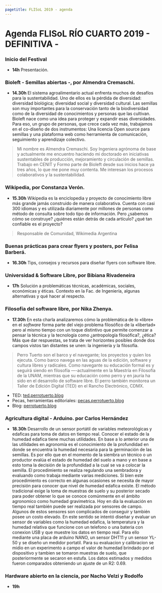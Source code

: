 ```yaml
---
pagetitle: FLISoL 2019 - agenda
---
```


# Agenda FLISoL RÍO CUARTO 2019 - DEFINITIVA -

### Inicio del Festival
- **14h**
Presentación.

### Bioleft - Semillas abiertas -, por Almendra Cremaschi.
- **14.30h**
El sistema agroalimentario actual enfrenta muchos de desafíos para la sustentabilidad. Uno de ellos es la pérdida de diversidad: diversidad biológica; diversidad social y diversidad cultural. Las semillas son muy importantes para la conservación tanto de la biodiversidad como de la diversidad de conocimientos y personas que las cultivan.
Bioleft nace como una idea para proteger y expandir esas diversidades. Para eso, un grupo de personas, que crece cada vez más, trabajamos en el co-diseño de dos instrumentos: Una licencia Open source para semillas y una plataforma web como  herramienta de comunicación, seguimiento y aprendizaje colectivo.

> Mi nombre es Almendra Cremaschi. Soy Ingeniera agrónoma de base y actualmente me encuentro haciendo mi doctorado en iniciativas sustentables de producción, mejoramiento y circulación de semillas. Trabajo en CENIT y Formo parte de Bioleft desde sus inicios hace ya tres años, lo que me pone muy contenta. Me interesan los procesos colaborativos y la sustentabilidad.

### Wikipedia, por Constanza Verón.
- **15.30h**
Wikipedia es la enciclopedia y proyecto de conocimiento libre más grande jamás construido de manera colaborativa. Cuenta con casi 300 idiomas y es utilizada diariamente por millones de personas como método de consulta sobre todo tipo de información. Pero ¿sabemos cómo se construye? ¿quiénes están detrás de cada artículo? ¿qué tan confiable es el proyecto?

> Responsable de Comunidad, Wikimedia Argentina

### Buenas prácticas para crear flyers y posters, por Felisa Barberá.
- **16.30h**
Tips, consejos y recursos para diseñar flyers con software libre.

### Universidad & Software Libre, por Bibiana Rivadeneira
- **17h**
Solución a problemáticas técnicas, académicas, sociales, económicas y éticas. Contexto en la Fac. de Ingeniería, algunas alternativas y qué hacer al respecto.

### Filosofía del software libre, por Nika Zhenya.
- **17.30h**
En esta charla analizaremos cómo la problemática de lo «libre» en el *software* forma parte del viejo problema filosófico de la «libertad» pero al mismo tiempo con un toque distintivo que permite comenzar a pensar la técnica y la tecnología como ¿antropología filosófica?, ¿ética? Más que dar respuestas, se trata de ver horizontes posibles donde dos campos vistos tan distantes se unen: la ingeniería y la filosofía.

> Perro Tuerto son el barco y el navegante; los proyectos y quien los ejecuta. Como barco navega en las aguas de la edición, software y cultura libres y radicales. Como navegante su educación formal es y seguirá siendo en filosofía —-actualmente en la Maestría en Filosofía de la UNAM, mientras que su educación como perro y en jauría ha sido en el desarrollo de software libre. El perro también monitorea un Taller de Edición Digital (TED) en el Rancho Electrónico, CDMX.
   - TED: [ted.perrotuerto.blog](ted.perrotuerto.blog)
   - Pecas, herramientas editoriales: [pecas.perrotuerto.blog](pecas.perrotuerto.blog)
   - Blog: [perrotuerto.blog](perrotuerto.blog)

### Agricultura digital - Arduino. por Carlos Hernández
- **18.30h** Desarrollo de un sensor portátil de variables meteorológicas y edaficas para toma de datos en tiempo real.
Conocer el estado de la humedad edafica tiene muchas utilidades. En base a lo anterior una de las utilidades en agronomía es el conocimiento de la profundidad en donde se encuentra la humedad necesaria para la germinación de las semillas. Es por ello que en el momento de la siembra un técnico o un productor evalúa el estado de humedad del suelo a mano y en base a esto toma la decisión de la profundidad a la cual se va a colocar la semilla. El procedimiento se realiza regulando una sembradora y evaluando como trabaja mediante varias mediciones. Si bien este procedimiento es correcto en algunas ocasiones se necesita de mayor precisión para conocer que nivel de humedad edafica existe. El método tradicional exige la toma de muestras de suelo y su posterior secado para poder obtener lo que se conoce comúnmente en el ámbito agronomico como humedad gravimetrica. Hoy en día la evaluación en tiempo real también puede ser realizada por sensores de campo. Algunos de estos sensores son complicados de conseguir y también posee un costo elevado. En este sentido se intentó diseñar y evaluar un sensor de variables como la humedad edafica, la temperatura y la humedad relativa que funcione con un telefono o una bateria con conexion USB y que muestre los datos en tiempo real. Para ello mediante una placa de arduino NANO, un sensor DHT11 y un sensor YL-50 y se diseño un medidor portatil. Para su evaluacion y calibracion se midio en un experimento a campo el valor de humedad brindado por el dispositivo y tambien se tomaron muestras de suelo, que posteriormente se secaron en estufa. Los datos estimados y medidos fueron comparados obteniendo un ajuste de un R2: 0.69.

### Hardware abierto en la ciencia, por Nacho Velzi y Rodolfo
- **19h**
